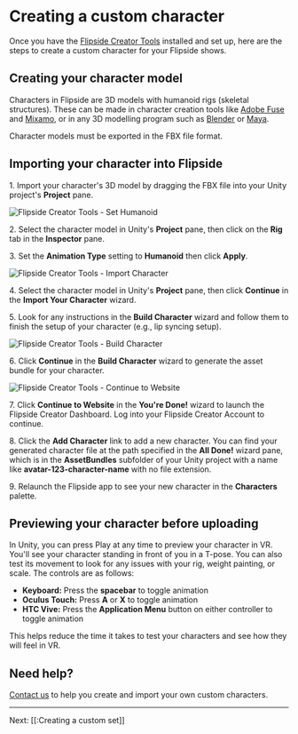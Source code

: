 # Creating a custom character

Once you have the [Flipside Creator Tools](/docs/1.0/creator-tools) installed and set up,
here are the steps to create a custom character for your Flipside shows.

## Creating your character model

Characters in Flipside are 3D models with humanoid rigs (skeletal structures). These can
be made in character creation tools like [Adobe Fuse](http://www.adobe.com/ca/products/fuse.html)
and [Mixamo](https://www.mixamo.com/#/), or in any 3D modelling program such as
[Blender](https://www.blender.org/) or [Maya](https://www.autodesk.ca/en/products/maya/overview).

Character models must be exported in the FBX file format.

## Importing your character into Flipside

1\. Import your character's 3D model by dragging the FBX file into your Unity project's **Project** pane.

![Flipside Creator Tools - Set Humanoid](https://www.flipsidexr.com/files/docs/screenshots/1-set-humanoid.png)

2\. Select the character model in Unity's **Project** pane, then click on the **Rig** tab in the **Inspector** pane.

3\. Set the **Animation Type** setting to **Humanoid** then click **Apply**.

![Flipside Creator Tools - Import Character](https://www.flipsidexr.com/files/docs/screenshots/2-import-character.png)

4\. Select the character model in Unity's **Project** pane, then click **Continue** in the **Import Your Character** wizard.

5\. Look for any instructions in the **Build Character** wizard and follow them to finish the setup of your character (e.g., lip syncing setup).

![Flipside Creator Tools - Build Character](https://www.flipsidexr.com/files/docs/screenshots/3-build-character.png)

6\. Click **Continue** in the **Build Character** wizard to generate the asset bundle for your character.

![Flipside Creator Tools - Continue to Website](https://www.flipsidexr.com/files/docs/screenshots/4-continue-to-website.png)

7\. Click **Continue to Website** in the **You're Done!** wizard to launch the Flipside Creator Dashboard. Log into your Flipside Creator Account to continue.

8\. Click the **Add Character** link to add a new character. You can find your generated character file at the path specified in the **All Done!** wizard pane, which is in the __AssetBundles__ subfolder of your Unity project with a name like __avatar-123-character-name__ with no file extension.

9\. Relaunch the Flipside app to see your new character in the **Characters** palette.

## Previewing your character before uploading

In Unity, you can press Play at any time to preview your character in VR. You'll see your character standing in front of you in a T-pose. You can also test its movement to look for any issues with your rig, weight painting, or scale. The controls are as follows:

* **Keyboard:** Press the **spacebar** to toggle animation
* **Oculus Touch:** Press **A** or **X** to toggle animation
* **HTC Vive:** Press the **Application Menu** button on either controller to toggle animation

This helps reduce the time it takes to test your characters and see how they will feel in VR.

## Need help?

[Contact us](/contact) to help you create and import your own custom characters.

---

Next: [[:Creating a custom set]]
